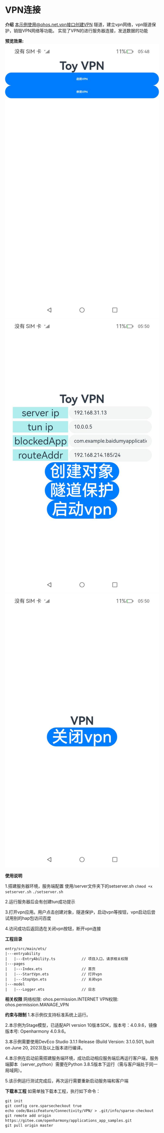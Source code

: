 # VPN连接

**介绍**
本示例使用@ohos.net.vpn接口创建VPN 隧道，建立vpn网络，vpn隧道保护，销毁VPN网络等功能。
实现了VPN的进行服务器连接，发送数据的功能

**预览效果:**
![main.jpeg](sceenshots%2Fmain.jpeg)
![start.jpeg](sceenshots%2Fstart.jpeg)
![stop.jpeg](sceenshots%2Fstop.jpeg)

**使用说明**

1.搭建服务器环境，服务端配置
使用/server文件夹下的setserver.sh
`chmod +x setserver.sh`
`./setserver.sh`

2.运行服务器后会有创建tun成功提示

3.打开vpn应用。用户点击创建对象，隧道保护，启动vpn等按钮，vpn启动后尝试用别的hap包访问百度

4.访问成功后返回选在关闭vpn按钮，断开vpn连接

**工程目录**
```
entry/src/main/ets/
|---entryability
|   |---EntryAbility.ts            // 项目入口，请求相关权限
|---pages
|   |---Index.ets                  // 首页
|   |---StartVpn.ets               // 打开vpn
|   |---StopVpn.ets                // 关闭vpn
|---model
|   |---Logger.ets                 // 日志

```
**相关权限**
网络权限: ohos.permission.INTERNET
VPN权限: ohos.permission.MANAGE_VPN

**约束与限制**
1.本示例仅支持标准系统上运行。

2.本示例为Stage模型，已适配API version 10版本SDK，版本号：4.0.9.6，镜像版本号: Openharmony 4.0.9.6。

3.本示例需要使用DevEco Studio 3.1.1 Release (Build Version: 3.1.0.501, built on June 20, 2023)及以上版本进行编译。

4.本示例在启动前需搭建服务端环境，成功启动相应服务端后再运行客户端，服务端脚本（server_python）需要在Python 3.8.5版本下运行（需与客户端处于同一局域网）。

5.该示例运行测试完成后，再次运行需要重新启动服务端和客户端

**下载本工程**
如需单独下载本工程，执行如下命令：
```
git init
git config core.sparsecheckout true
echo code/BasicFeature/Connectivity/VPN/ > .git/info/sparse-checkout
git remote add origin https://gitee.com/openharmony/applications_app_samples.git
git pull origin master
```